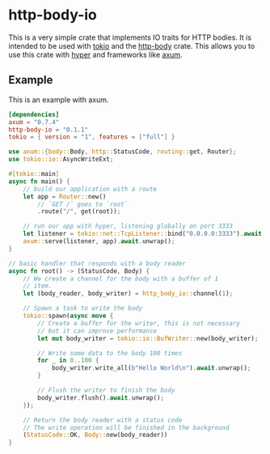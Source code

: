 # http-body-io

This is a very simple crate that implements IO traits for HTTP bodies. It is
intended to be used with [tokio](https://tokio.rs) and the
[http-body](https://docs.rs/http-body/latest/http_body/) crate. This allows
you to use this crate with [hyper](https://hyper.rs) and frameworks like
[axum](https://docs.rs/axum/latest/axum/).

## Example

This is an example with axum.

```toml
[dependencies]
axum = "0.7.4"
http-body-io = "0.1.1"
tokio = { version = "1", features = ["full"] }
```

```rust
use axum::{body::Body, http::StatusCode, routing::get, Router};
use tokio::io::AsyncWriteExt;

#[tokio::main]
async fn main() {
    // build our application with a route
    let app = Router::new()
        // `GET /` goes to `root`
        .route("/", get(root));

    // run our app with hyper, listening globally on port 3333
    let listener = tokio::net::TcpListener::bind("0.0.0.0:3333").await.unwrap();
    axum::serve(listener, app).await.unwrap();
}

// basic handler that responds with a body reader
async fn root() -> (StatusCode, Body) {
    // We create a channel for the body with a buffer of 1
    // item.
    let (body_reader, body_writer) = http_body_io::channel(1);

    // Spawn a task to write the body
    tokio::spawn(async move {
        // Create a buffer for the writer, this is not necessary
        // but it can improve performance
        let mut body_writer = tokio::io::BufWriter::new(body_writer);

        // Write some data to the body 100 times
        for _ in 0..100 {
            body_writer.write_all(b"Hello World\n").await.unwrap();
        }

        // Flush the writer to finish the body
        body_writer.flush().await.unwrap();
    });

    // Return the body reader with a status code
    // The write operation will be finished in the background
    (StatusCode::OK, Body::new(body_reader))
}
```
